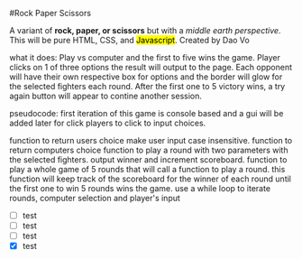#Rock Paper Scissors

A variant of **rock, paper, or scissors** but with a *middle earth perspective*.
This will be pure HTML, CSS, and <mark>Javascript</mark>.
Created by Dao Vo

what it does:
Play vs computer and the first to five wins the game.
Player clicks on 1 of three options the result will output to the page.
Each opponent will have their own respective box for options and the border will glow for the selected fighters each round.
After the first one to 5 victory wins, a try again button will appear to contine another session.

pseudocode:
first iteration of this game is console based and a gui will be added later for click players to click to input choices.


function to return users choice
    make user input case insensitive.
function to return computers choice
function to play a round with two parameters with the selected fighters.
    output winner and increment scoreboard.
function to play a whole game of 5 rounds that will call a function to play a round.
    this function will keep track of the scoreboard for the winner of each round until the first one to win 5 rounds wins the game.
    use a while loop to iterate rounds, computer selection and player's input

- [ ] test
- [ ] test
- [ ] test
- [x] test
